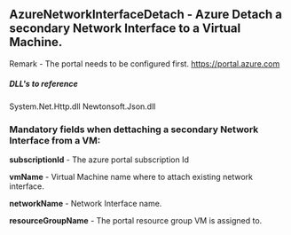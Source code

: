 ## AzureNetworkInterfaceDetach - Azure Detach a secondary Network Interface to a Virtual Machine.

Remark - The portal needs to be configured first. https://portal.azure.com

##### DLL's to reference
System.Net.Http.dll
Newtonsoft.Json.dll

### Mandatory fields when dettaching a secondary Network Interface from a VM: 

**subscriptionId**		- The azure portal subscription Id

**vmName**				- Virtual Machine name where to attach existing network interface.

**networkName**			- Network Interface name.

**resourceGroupName**   - The portal resource group VM is assigned to.